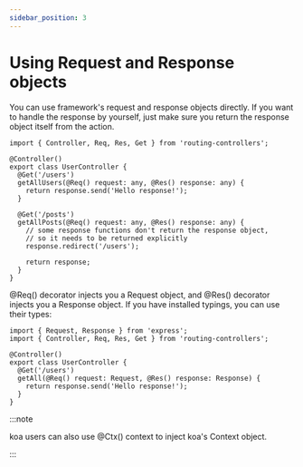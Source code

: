 ```yaml
---
sidebar_position: 3
---
```


# Using Request and Response objects

You can use framework's request and response objects directly. If you want to handle the response by yourself, just make sure you return the response object itself from the action.

```
import { Controller, Req, Res, Get } from 'routing-controllers';

@Controller()
export class UserController {
  @Get('/users')
  getAllUsers(@Req() request: any, @Res() response: any) {
    return response.send('Hello response!');
  }

  @Get('/posts')
  getAllPosts(@Req() request: any, @Res() response: any) {
    // some response functions don't return the response object,
    // so it needs to be returned explicitly
    response.redirect('/users');

    return response;
  }
}

```

@Req() decorator injects you a Request object, and @Res() decorator injects you a Response object. If you have installed typings, you can use their types:

```
import { Request, Response } from 'express';
import { Controller, Req, Res, Get } from 'routing-controllers';

@Controller()
export class UserController {
  @Get('/users')
  getAll(@Req() request: Request, @Res() response: Response) {
    return response.send('Hello response!');
  }
}

```

:::note

koa users can also use @Ctx() context to inject koa's Context object.

:::
